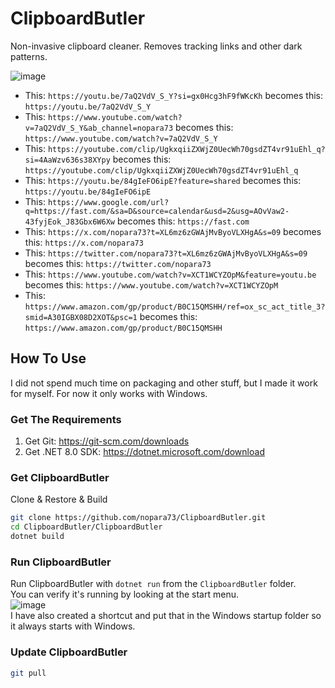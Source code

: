 # ClipboardButler

Non-invasive clipboard cleaner. Removes tracking links and other dark patterns.

![image](https://github.com/nopara73/ClipboardButler/assets/9156103/84c1ff59-4ddf-4e1c-9199-815405962ecc)

- This: `https://youtu.be/7aQ2VdV_S_Y?si=gx0Hcg3hF9fWKcKh` becomes this: `https://youtu.be/7aQ2VdV_S_Y`
- This: `https://www.youtube.com/watch?v=7aQ2VdV_S_Y&ab_channel=nopara73` becomes this: `https://www.youtube.com/watch?v=7aQ2VdV_S_Y`
- This: `https://youtube.com/clip/UgkxqiiZXWjZ0UecWh70gsdZT4vr91uEhl_q?si=4AaWzv636s38XYpy` becomes this: `https://youtube.com/clip/UgkxqiiZXWjZ0UecWh70gsdZT4vr91uEhl_q`
- This: `https://youtu.be/84gIeFO6ipE?feature=shared` becomes this: `https://youtu.be/84gIeFO6ipE`
- This: `https://www.google.com/url?q=https://fast.com/&sa=D&source=calendar&usd=2&usg=AOvVaw2-43fyjEok_J83Gbx6W6Xw` becomes this: `https://fast.com`
- This: `https://x.com/nopara73?t=XL6mz6zGWAjMvByoVLXHgA&s=09` becomes this: `https://x.com/nopara73`
- This: `https://twitter.com/nopara73?t=XL6mz6zGWAjMvByoVLXHgA&s=09` becomes this: `https://twitter.com/nopara73`
- This: `https://www.youtube.com/watch?v=XCT1WCYZOpM&feature=youtu.be` becomes this: `https://www.youtube.com/watch?v=XCT1WCYZOpM`
- This: `https://www.amazon.com/gp/product/B0C15QMSHH/ref=ox_sc_act_title_3?smid=A30IGBX08D2XOT&psc=1` becomes this: `https://www.amazon.com/gp/product/B0C15QMSHH`



## How To Use

I did not spend much time on packaging and other stuff, but I made it work for myself. For now it only works with Windows.

### Get The Requirements

1. Get Git: https://git-scm.com/downloads
2. Get .NET 8.0 SDK: https://dotnet.microsoft.com/download

### Get ClipboardButler

Clone & Restore & Build

```sh
git clone https://github.com/nopara73/ClipboardButler.git
cd ClipboardButler/ClipboardButler
dotnet build
```

### Run ClipboardButler

Run ClipboardButler with `dotnet run` from the `ClipboardButler` folder.  
You can verify it's running by looking at the start menu.  
![image](https://github.com/nopara73/ClipboardButler/assets/9156103/8d62ebcd-06b0-423e-8b56-a80954a715f2)  
I have also created a shortcut and put that in the Windows startup folder so it always starts with Windows.  

### Update ClipboardButler

```sh
git pull
```
